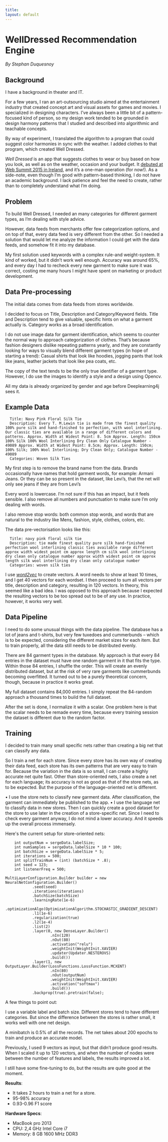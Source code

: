 ```yaml
---
title: 
layout: default
---
```


# WellDressed Recommendation Engine

*By Stephan Duquesnoy*

## Background

I have a background in theater and IT. 

For a few years, I ran an art-outsourcing studio aimed at the entertainment industry that created concept art and visual assets for games and movies. I specialized in designing characters. I’ve always been a little bit of a pattern-focused kind of person, so my design work tended to be grounded in design harmony patterns that I studied and described into algorithmic and teachable concepts. 

By way of experiment, I translated the algorithm to a program that could suggest color harmonies in sync with the weather. I added clothes to that program, which created Well Dressed. 

*Well Dressed* is an app that suggests clothes to wear or buy based on how you look, as well as on the weather, occasion and your budget. It [debuted at Web Summit 2015 in Ireland](http://goos3d.ie/best-startups-at-web-summit-2015/), and it’s a one-man operation (for now!). As a side-note, even though I’m good with pattern-based thinking, I do not have an academic background. I lack patience and feel the need to create, rather than to completely understand what I’m doing.

## Problem

To build Well Dressed, I needed an many categories for different garment types, as I’m dealing with style advice. 

However, data feeds from merchants offer few categorization options, and on top of that, every data feed is very different from the other. So I needed a solution that would let me analyze the information I could get with the data feeds, and somehow fit it into my database. 

My first solution used keywords with a complex rule-and weight-system. It kind of worked, but it didn’t work well enough. Accuracy was around 65%, and every day I had to recheck every new garment to make sure it was correct, costing me many hours I might have spent on marketing or product development.

## Data Pre-processing

The initial data comes from data feeds from stores worldwide. 

I decided to focus on Title, Description and Category/Keyword fields. Title and Description tend to give valuable, specific hints on what a garment actually is. Category works as a broad identification. 

I do not use image data for garment identification, which seems to counter the normal way to approach categorization of clothes. That’s because fashion designers dislike repeating patterns yearly, and they are constantly looking for ways to visually blend different garment types (in hope of starting a trend): Casual shirts that look like hoodies, jogging pants that look like jeans, leather jackets that look like pea coats, etc. 

The copy of the text tends to be the only true identifier of a garment type. However, I do use the images to identify a style and a design using Opencv. 

All my data is already organized by gender and age before Deeplearning4j sees it.

## Example Data

      Title: Navy Pink Floral Silk Tie
      Description: Every T. M.Lewin tie is made from the finest quality 100% pure silk and hand-finished to perfection, with wool interlining. Our classic ties are available in a range of different colors and patterns. Approx. Width at Widest Point: 8. 5cm Approx. Length: 150cm 100% Silk 100% Wool Interlining Dry Clean Only Catalogue Number - 49089 Approx. Width at Widest Point: 8.5cm; Approx. Length: 150cm; 100% Silk; 100% Wool Interlining; Dry Clean Only; Catalogue Number - 49089
      Categories: Woven Silk Ties

My first step is to remove the brand name from the data. Brands occasionally have names that hold garment words, for example: Armani Jeans. Or they can be so present in the dataset, like Levi’s, that the net will only see jeans if they are from Levi’s

Every word is lowercase. I’m not sure if this has an impact, but it feels sensible. I also remove all numbers and punctuation to make sure I’m only dealing with words.

I also remove stop words: both common stop words, and words that are natural to the industry like Mens, fashion, style, clothes, colors, etc.

The data pre-vectorisation looks like this:

      Title: navy pink floral silk tie
      Description: tie made finest quality pure silk hand-finished perfection wool interlining classic ties available range different approx width widest point cm approx length cm silk wool interlining dry clean only catalogue number approx width widest point cm approx length silk wool interlining dry clean only catalogue number
      Categories: woven silk ties

I use [*word2vec*](../word2vec.html) to create vectors. A word needs to show at least 10 times, and I get 40 vectors for each wordset. I then proceed to sum all vectors per title, description and category, resulting in 120 vectors. In theory, this seemed like a bad idea. I was opposed to this approach because I expected the resulting vectors to be too spread out to be of any use. In practice, however, it works very well.

## Data Pipeline

I need to do some unusual things with the data pipeline. The database has a lot of jeans and t-shirts, but very few tuxedoes and cummerbunds – which is to be expected, considering the different market sizes for each item. But to train properly, all the data still needs to be distributed evenly.

There are 84 garment types in the database. My approach is that every 84 entries in the dataset must have one random garment in it that fits the type. Within those 84 entries, I shuffle the order. This will create an evenly distributed dataset, but at the risk of very rare garments like cummerbunds becoming overfitted. It turned out to be a purely theoretical concern, though, because in practice it works great. 

My full dataset contains 84,000 entries. I simply repeat the 84-random approach a thousand times to build the full dataset.

After the set is done, I normalize it with a scalar. One problem here is that the scalar needs to be remade every time, because every training session the dataset is different due to the random factor. 

## Training

I decided to train many small specific nets rather than creating a big net that can classify any data. 

So I train a net for each store. Since every store has its own way of creating their data feed, each store has its own patterns that are very easy to train for. Because the variation in the data is so small, I can create a highly accurate net quite fast. Other than store-oriented nets, I also create a net for each language; its accuracy is not as good as that of the store nets, as to be expected. But the purpose of the language-oriented net is different. 

•	I use the store nets to classify new garment data. After classification, the garment can immediately be published to the app.
•	I use the language net to classify data in new stores. Then I can quickly create a good dataset for the store to use later in the creation of a store-specific net. Since I need to check every garment anyway, I do not mind a lower accuracy. And it speeds up the overall process immensely.

Here's the current setup for store-oriented nets:

        int outputNum = sergeData.labelSize;
        int numSamples = sergeData.labelSize * 10 * 100;
        int batchSize = sergeData.labelSize * 5;
        int iterations = 500;
        int splitTrainNum = (int) (batchSize * .8);
        int seed = 123;
        int listenerFreq = 500;

    MultiLayerConfiguration.Builder builder = new NeuralNetConfiguration.Builder()
                .seed(seed)
                .iterations(iterations)
                .batchSize(batchSize)
                .learningRate(1e-6)
                .optimizationAlgo(OptimizationAlgorithm.STOCHASTIC_GRADIENT_DESCENT)
                .l1(1e-6)
                .regularization(true)
                .l2(1e-4)
                .list(2)
                .layer(0, new DenseLayer.Builder()
                        .nIn(120)
                        .nOut(80)
                        .activation("relu")
                        .weightInit(WeightInit.XAVIER)
                        .updater(Updater.NESTEROVS)
                        .build())
                .layer(1, new OutputLayer.Builder(LossFunctions.LossFunction.MCXENT)
                        .nIn(80)
                        .nOut(outputNum)
                        .weightInit(WeightInit.XAVIER)
                        .activation("softmax")
                        .build())
                .backprop(true).pretrain(false);

A few things to point out:

I use a variable label and batch size. Different stores tend to have different categories. But since the difference between the stores is rather small, it works well with one net design.

A minibatch is 0.5% of all the records. The net takes about 200 epochs to train and produce an accurate model.

Previously, I used 9 vectors as input, but that didn’t produce good results. When I scaled it up to 120 vectors, and when the number of nodes were between the number of features and labels, the results improved a lot.

I still have some fine-tuning to do, but the results are quite good at the moment.

**Results**:

* It takes 2 hours to train a net for a store.
* 95-98% accuracy
* 0.93-0.96 F1 score

**Hardware Specs**:

* MacBook pro 2013
* CPU: 2,4 GHz Intel Core i7
* Memory: 8 GB 1600 MHz DDR3
